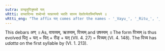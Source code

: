 ```yaml
---
sutra: वाय्वृतुपित्रुषसो यत्
vRtti: वाय्वादिभ्यः शब्देभ्यो यत्प्रत्ययो भवति सास्य देवतेत्येतस्मिन्विषये ॥
vRtti_eng: "The affix यत् comes after the names - '_Vayu_', '_Ritu_', '_Pitri_' and '_Ushas_', in the sense of "this its deity"."
---
```

This debars अण् ॥ As, वायव्यम्, ऋतव्यम्, पित्र्यम् and उषस्यम् ॥ The form पित्र्यम् is thus evolved पितृ + यत् = पित् + रीङ् + यत् (VII. 4. 27) = पित्र्यम् (VI. 4. 148). The पित्र्य has _udatta_ on the first syllable by (VI. 1. 213).
